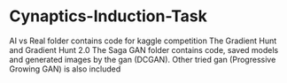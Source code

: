 # Cynaptics-Induction-Task

AI vs Real folder contains code for kaggle competition The Gradient Hunt and Gradient Hunt 2.0 The Saga
GAN folder contains code, saved models and generated images by the gan (DCGAN). Other tried gan (Progressive Growing GAN) is also included
